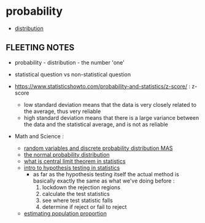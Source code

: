 # probability

-   [distribution](distribution)

## FLEETING NOTES

-   probability - distribution - the number 'one'
-   statistical question vs non-statistical question
-   https://www.statisticshowto.com/probability-and-statistics/z-score/ : z-score

    -   low standard deviation means that the data is very closely related to the average, thus very reliable
    -   high standard deviation means that there is a large variance between the data and the statistical average, and is not as reliable

-   Math and Science :
    -   [random variables and discrete probability distribution MAS](random-variables-and-discrete-probability-distribution-MAS)
    -   [the normal probability distribution](the-normal-probability-distribution)
    -   [what is central limit theorem in statistics](what-is-central-limit-theorem-in-statistics)
    -   [intro to hypothesis testing in statistics](intro-to-hypothesis-testing-in-statistics)
        -   as far as the hypothesis testing itself the actual method is basically exactly the same as what we've doing before :
            1. lockdown the rejection regions
            2. calculate the test statistics
            3. see where test statistic falls
            4. determine if reject or fail to reject
    -   [estimating population proportion](estimating-population-proportion)
